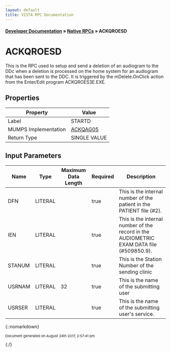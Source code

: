 ```yaml
---
layout: default
title: VISTA RPC Documentation
---
```


#### [Developer Documentation](../index) &#187; [Native RPCs](TableOfContents) &#187; ACKQROESD<br/>
# ACKQROESD

This is the RPC used to setup and send a deletion of an audiogram to the DDc when a deletion is processed on the home system for an audiogram that has been sent to the DDC.  It is triggered by the mDelete.OnClick action from the Enter/Edit program ACKQROES3E.EXE.

## Properties

Property | Value
--- | ---
Label | STARTD
MUMPS Implementation | [ACKQAG05](http://code.osehra.org/dox/Routine_ACKQAG05_source.html)
Return Type | SINGLE VALUE


## Input Parameters

Name | Type | Maximum Data Length | Required | Description
--- | --- | --- | --- | ---
DFN | LITERAL |  | true | This is the internal number of the patient in the PATIENT file (#2).
IEN | LITERAL |  | true | This is the internal number of the record in the AUDIOMETRIC EXAM DATA file (#509850.9).
STANUM | LITERAL |  | true | This is the Station Number of the sending clinic
USRNAM | LITERAL | 32 | true | This is the name of the submitting user
USRSER | LITERAL |  | true | This is the name of the submitting user&#x27;s service.



{::nomarkdown} <br/><p style="font-size: 11px">Document generated on August 24th 2017, 2:57:41 pm</p>{:/}